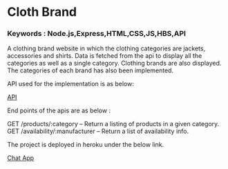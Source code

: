 # Cloth Brand
### Keywords : Node.js,Express,HTML,CSS,JS,HBS,API

A clothing brand website in which the clothing categories are jackets, accessories and shirts.
Data is fetched from the api to display all the categories as well as a single category.
Clothing brands are also displayed. The categories of each brand has also been implemented.

API used for the implementation is as below: 

[API](https://bad-api-assignment.reaktor.com/)

End points of the apis are as below :

GET /products/:category – Return a listing of products in a given category.
GET /availability/:manufacturer – Return a list of availability info.

The project is deployed in heroku under the below link.

[Chat App](https://clothing-categories.herokuapp.com/)
